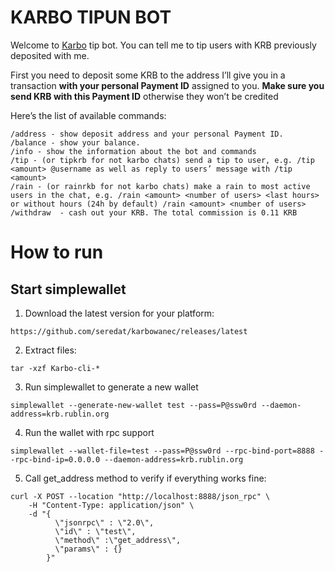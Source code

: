 # KARBO TIPUN BOT

Welcome to [Karbo](https://karbo.org/) tip bot. You can tell me to tip users with KRB previously deposited with me.

First you need to deposit some KRB to the address I’ll give you in a transaction **with your personal Payment ID** assigned to you. **Make sure you send KRB with this Payment ID** otherwise they won’t be credited

Here’s the list of available commands:

```
/address - show deposit address and your personal Payment ID.
/balance - show your balance.
/info - show the information about the bot and commands
/tip - (or tipkrb for not karbo chats) send a tip to user, e.g. /tip <amount> @username as well as reply to users’ message with /tip  <amount>
/rain - (or rainrkb for not karbo chats) make a rain to most active users in the chat, e.g. /rain <amount> <number of users> <last hours> or without hours (24h by default) /rain <amount> <number of users>
/withdraw  - cash out your KRB. The total commission is 0.11 KRB
```

# How to run

## Start simplewallet

1. Download the latest version for your platform:
```shell
https://github.com/seredat/karbowanec/releases/latest
```
2. Extract files:
```shell
tar -xzf Karbo-cli-*
```
3. Run simplewallet to generate a new wallet
```shell
simplewallet --generate-new-wallet test --pass=P@ssw0rd --daemon-address=krb.rublin.org
```
4. Run the wallet with rpc support
```shell
simplewallet --wallet-file=test --pass=P@ssw0rd --rpc-bind-port=8888 --rpc-bind-ip=0.0.0.0 --daemon-address=krb.rublin.org
```
5. Call get_address method to verify if everything works fine:
```shell
curl -X POST --location "http://localhost:8888/json_rpc" \
    -H "Content-Type: application/json" \
    -d "{
          \"jsonrpc\" : \"2.0\",
          \"id\" : \"test\",
          \"method\" :\"get_address\",
          \"params\" : {}
        }"
```